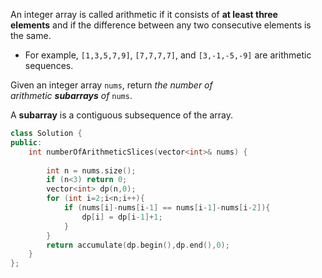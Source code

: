 An integer array is called arithmetic if it consists of **at least three elements** and if the difference between any two consecutive elements is the same.

-   For example, `[1,3,5,7,9]`, `[7,7,7,7]`, and `[3,-1,-5,-9]` are arithmetic sequences.

Given an integer array `nums`, return _the number of arithmetic **subarrays** of_ `nums`.

A **subarray** is a contiguous subsequence of the array.

```C++
class Solution {
public:
    int numberOfArithmeticSlices(vector<int>& nums) {
        
        int n = nums.size();
        if (n<3) return 0;
        vector<int> dp(n,0);
        for (int i=2;i<n;i++){
            if (nums[i]-nums[i-1] == nums[i-1]-nums[i-2]){
                dp[i] = dp[i-1]+1;
            }
        }
        return accumulate(dp.begin(),dp.end(),0);
    }
};
```

